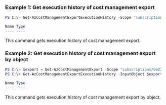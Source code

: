 ### Example 1: Get execution history of cost management export
```powershell
PS C:\> Get-AzCostManagementExportExecutionHistory -Scope "subscriptions/9e223dbe-3399-4e19-88eb-0975f02ac87f" -ExportName "ps-customcolum-t"

Name Type
---- ----
```

This command gets execution history of cost management export.

### Example 2: Get execution history of cost management export by object
```powershell
PS C:\> $export = Get-AzCostManagementExport -Scope "subscriptions/9e223dbe-3399-4e19-88eb-0975f02ac87f" -ExportName "ps-customcolum-t"
PS C:\> Get-AzCostManagementExportExecutionHistory -InputObject $export

Name Type
---- ----
```

This command gets execution history of cost management export by object.

